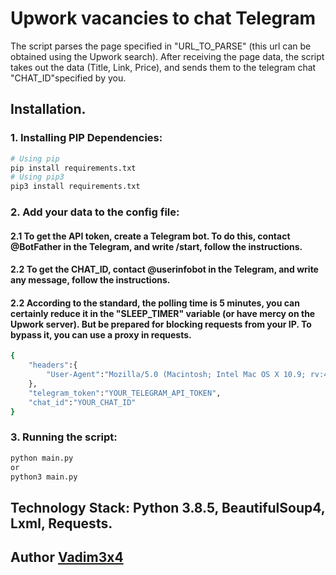 
# Upwork vacancies to chat Telegram

The script parses the page specified in "URL_TO_PARSE" (this url can be obtained using the Upwork search). After receiving the page data, the script takes out the data (Title, Link, Price), and sends them to the telegram chat "CHAT_ID"specified by you.

##  Installation.

### 1. Installing PIP Dependencies:
```bash
# Using pip
pip install requirements.txt
# Using pip3
pip3 install requirements.txt
```

### 2. Add your data to the config file:
  #### 2.1 To get the API token, create a Telegram bot. To do this, contact @BotFather in the Telegram, and write /start, follow the instructions.
  #### 2.2 To get the CHAT_ID, contact @userinfobot in the Telegram, and write any message, follow the instructions.
  #### 2.2 According to the standard, the polling time is 5 minutes, you can certainly reduce it in the "SLEEP_TIMER" variable (or have mercy on the Upwork server). But be prepared for blocking requests from your IP. To bypass it, you can use a proxy in requests.

```bash
{
    "headers":{
        "User-Agent":"Mozilla/5.0 (Macintosh; Intel Mac OS X 10.9; rv:45.0) Gecko/20100101 Firefox/45.0"
    },
    "telegram_token":"YOUR_TELEGRAM_API_TOKEN",
    "chat_id":"YOUR_CHAT_ID"
}
```


### 3. Running the script:
```bash
python main.py
or
python3 main.py
```

## Technology Stack: Python 3.8.5, BeautifulSoup4, Lxml, Requests.

## Author [Vadim3x4](https://github.com/Vadim3x4)


